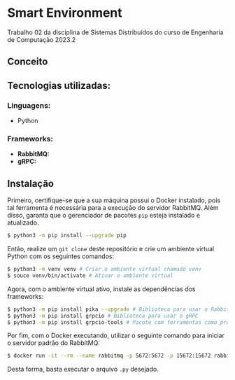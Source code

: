 # Smart Environment

Trabalho 02 da disciplina de Sistemas Distribuídos do curso de Engenharia de Computação 2023.2

## Conceito

## Tecnologias utilizadas:

### Linguagens:

- Python

### Frameworks:

- **RabbitMQ:**
- **gRPC:**

## Instalação

Primeiro, certifique-se que a sua máquina possui o Docker instalado, pois tal ferramenta é necessária para a execução do servidor RabbitMQ. Além disso, garanta que o gerenciador de pacotes `pip` esteja instalado e atualizado.

```bash
$ python3 -m pip install --upgrade pip
```

Então, realize um `git clone` deste repositório e crie um ambiente virtual Python com os seguintes comandos:

```bash
$ python3 -m venv venv # Criar o ambiente virtual chamado venv
$ souce venv/bin/activate # Ativar o ambiente virtual
```

Agora, com o ambiente virtual ativo, instale as dependências dos frameworks:

```bash
$ python3 -m pip install pika --upgrade # Biblioteca para usar o RabbitMQ
$ python3 -m pip install grpcio # Biblioteca para usar o gRPC
$ python3 -m pip install grpcio-tools # Pacote com ferramentas como protobuf
```

Por fim, com o Docker executando, utilizar o seguinte comando para iniciar o servidor padrão do RabbitMQ:

```bash
$ docker run -it --rm --name rabbitmq -p 5672:5672 -p 15672:15672 rabbitmq:3.12-management
```

Desta forma, basta executar o arquivo `.py` desejado.
